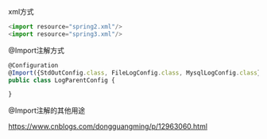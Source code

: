 xml方式

```javascript
<import resource="spring2.xml"/>
<import resource="spring3.xml"/>
```



@Import注解方式

```javascript
@Configuration
@Import({StdOutConfig.class, FileLogConfig.class, MysqlLogConfig.class})
public class LogParentConfig {

}
```



@Import注解的其他用途

https://www.cnblogs.com/dongguangming/p/12963060.html